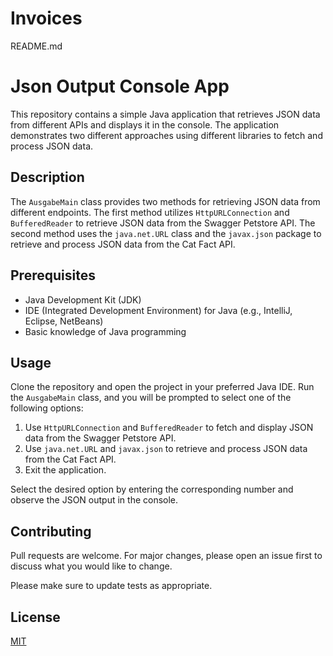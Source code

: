 # Invoices
README.md

# Json Output Console App

This repository contains a simple Java application that retrieves JSON data from different APIs and displays it in the console. The application demonstrates two different approaches using different libraries to fetch and process JSON data.

## Description

The `AusgabeMain` class provides two methods for retrieving JSON data from different endpoints. The first method utilizes `HttpURLConnection` and `BufferedReader` to retrieve JSON data from the Swagger Petstore API. The second method uses the `java.net.URL` class and the `javax.json` package to retrieve and process JSON data from the Cat Fact API.

## Prerequisites

- Java Development Kit (JDK)
- IDE (Integrated Development Environment) for Java (e.g., IntelliJ, Eclipse, NetBeans)
- Basic knowledge of Java programming

## Usage

Clone the repository and open the project in your preferred Java IDE. Run the `AusgabeMain` class, and you will be prompted to select one of the following options:

1. Use `HttpURLConnection` and `BufferedReader` to fetch and display JSON data from the Swagger Petstore API.
2. Use `java.net.URL` and `javax.json` to retrieve and process JSON data from the Cat Fact API.
3. Exit the application.

Select the desired option by entering the corresponding number and observe the JSON output in the console.

## Contributing

Pull requests are welcome. For major changes, please open an issue first to discuss what you would like to change.

Please make sure to update tests as appropriate.

## License

[MIT](https://choosealicense.com/licenses/mit/)
